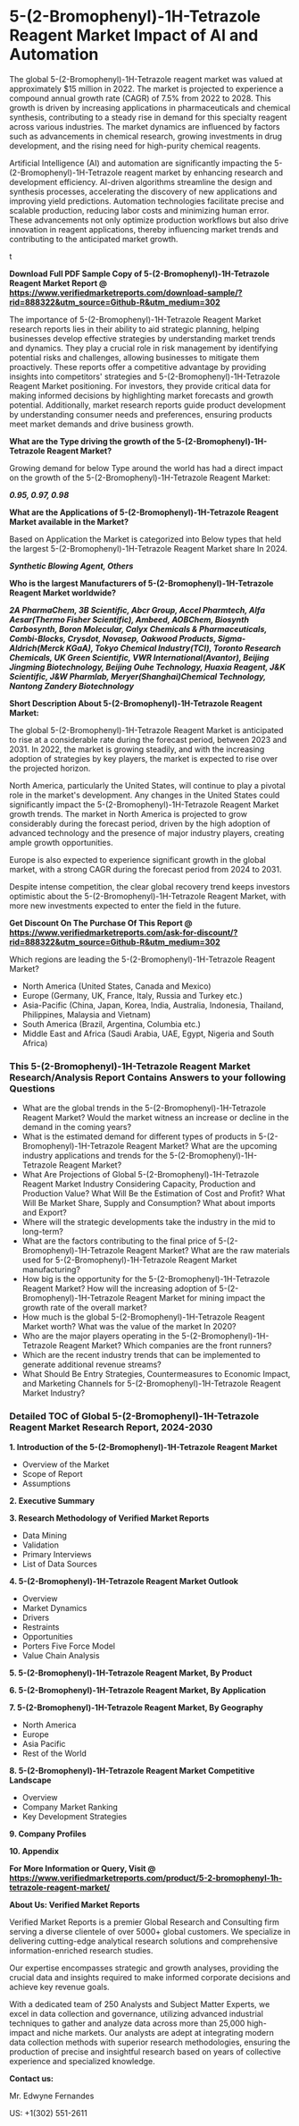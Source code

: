 <meta name="title" content="Global 5-(2-Bromophenyl)-1H-Tetrazole Reagent Market Impact of AI and Automation"><meta name="description" content="The global 5-(2-Bromophenyl)-1H-Tetrazole reagent market was valued at approximately $15 million in 2022. The market is projected to experience a compound annual growt"><meta name="title" content="5-(2-Bromophenyl)-1H-Tetrazole Reagent Market Size, Share, Scope, Trends, Growth, Opportunities, Analysis, Forecast"><h1>5-(2-Bromophenyl)-1H-Tetrazole Reagent Market Impact of AI and Automation</h1><p>The global 5-(2-Bromophenyl)-1H-Tetrazole reagent market was valued at approximately $15 million in 2022. The market is projected to experience a compound annual growth rate (CAGR) of 7.5% from 2022 to 2028. This growth is driven by increasing applications in pharmaceuticals and chemical synthesis, contributing to a steady rise in demand for this specialty reagent across various industries. The market dynamics are influenced by factors such as advancements in chemical research, growing investments in drug development, and the rising need for high-purity chemical reagents.</p><p>Artificial Intelligence (AI) and automation are significantly impacting the 5-(2-Bromophenyl)-1H-Tetrazole reagent market by enhancing research and development efficiency. AI-driven algorithms streamline the design and synthesis processes, accelerating the discovery of new applications and improving yield predictions. Automation technologies facilitate precise and scalable production, reducing labor costs and minimizing human error. These advancements not only optimize production workflows but also drive innovation in reagent applications, thereby influencing market trends and contributing to the anticipated market growth.</p>t</p><p id="" class=""><strong>Download Full PDF Sample Copy of 5-(2-Bromophenyl)-1H-Tetrazole Reagent Market Report @ <a href="https://www.verifiedmarketreports.com/download-sample/?rid=888322&utm_source=Github-R&utm_medium=302" target="_blank">https://www.verifiedmarketreports.com/download-sample/?rid=888322&utm_source=Github-R&utm_medium=302</a></strong></p><p>The importance of&nbsp;5-(2-Bromophenyl)-1H-Tetrazole Reagent Market research reports lies in their ability to aid strategic planning, helping businesses develop effective strategies by understanding market trends and dynamics. They play a crucial role in risk management by identifying potential risks and challenges, allowing businesses to mitigate them proactively. These reports offer a competitive advantage by providing insights into competitors' strategies and 5-(2-Bromophenyl)-1H-Tetrazole Reagent Market positioning. For investors, they provide critical data for making informed decisions by highlighting market forecasts and growth potential. Additionally, market research reports guide product development by understanding consumer needs and preferences, ensuring products meet market demands and drive business growth.</p><p><strong>What are the&nbsp;Type driving the growth of the 5-(2-Bromophenyl)-1H-Tetrazole Reagent Market?</strong></p><p id="" class="">Growing demand for below Type around the world has had a direct impact on the growth of the 5-(2-Bromophenyl)-1H-Tetrazole Reagent Market:</p><em><strong>0.95, 0.97, 0.98</strong></em></p><strong>What are the&nbsp;Applications&nbsp;of 5-(2-Bromophenyl)-1H-Tetrazole Reagent Market available in the Market?</strong></p><p id="" class="">Based on Application the Market is categorized into Below types that held the largest 5-(2-Bromophenyl)-1H-Tetrazole Reagent Market share In 2024.</p><em><strong>Synthetic Blowing Agent, Others</strong></em></p><strong>Who is the largest Manufacturers of 5-(2-Bromophenyl)-1H-Tetrazole Reagent Market worldwide?</strong></p><p><em><strong>2A PharmaChem, 3B Scientific, Abcr Group, Accel Pharmtech, Alfa Aesar(Thermo Fisher Scientific), Ambeed, AOBChem, Biosynth Carbosynth, Boron Molecular, Calyx Chemicals & Pharmaceuticals, Combi-Blocks, Crysdot, Novasep, Oakwood Products, Sigma-Aldrich(Merck KGaA), Tokyo Chemical Industry(TCI), Toronto Research Chemicals, UK Green Scientific, VWR International(Avantor), Beijing Jingming Biotechnology, Beijing Ouhe Technology, Huaxia Reagent, J&K Scientific, J&W Pharmlab, Meryer(Shanghai)Chemical Technology, Nantong Zandery Biotechnology</strong></em></p><p id="" class=""><strong>Short Description About 5-(2-Bromophenyl)-1H-Tetrazole Reagent Market:</strong></p><p>The global 5-(2-Bromophenyl)-1H-Tetrazole Reagent Market is anticipated to rise at a considerable rate during the forecast period, between 2023 and 2031. In 2022, the market is growing steadily, and with the increasing adoption of strategies by key players, the market is expected to rise over the projected horizon.</p><p>North America, particularly the United States, will continue to play a pivotal role in the market's development. Any changes in the United States could significantly impact the 5-(2-Bromophenyl)-1H-Tetrazole Reagent Market growth trends. The market in North America is projected to grow considerably during the forecast period, driven by the high adoption of advanced technology and the presence of major industry players, creating ample growth opportunities.</p><p>Europe is also expected to experience significant growth in the global market, with a strong CAGR during the forecast period from 2024 to 2031.</p><p>Despite intense competition, the clear global recovery trend keeps investors optimistic about the 5-(2-Bromophenyl)-1H-Tetrazole Reagent Market, with more new investments expected to enter the field in the future.</p><p id="" class=""><strong>Get Discount On The Purchase Of This Report @ <a href="https://www.verifiedmarketreports.com/ask-for-discount/?rid=888322&utm_source=Github-R&utm_medium=302" target="_blank">https://www.verifiedmarketreports.com/ask-for-discount/?rid=888322&utm_source=Github-R&utm_medium=302</a></strong></p>Which regions are leading the 5-(2-Bromophenyl)-1H-Tetrazole Reagent Market?</p><ul><li>North America (United States, Canada and Mexico)</li><li>Europe (Germany, UK, France, Italy, Russia and Turkey etc.)</li><li>Asia-Pacific (China, Japan, Korea, India, Australia, Indonesia, Thailand, Philippines, Malaysia and Vietnam)</li><li>South America (Brazil, Argentina, Columbia etc.)</li><li>Middle East and Africa (Saudi Arabia, UAE, Egypt, Nigeria and South Africa)</li></ul><h3 id="" class="">This 5-(2-Bromophenyl)-1H-Tetrazole Reagent Market Research/Analysis Report Contains Answers to your following Questions</h3><ul><li>What are the global trends in the 5-(2-Bromophenyl)-1H-Tetrazole Reagent Market? Would the market witness an increase or decline in the demand in the coming years?</li><li>What is the estimated demand for different types of products in 5-(2-Bromophenyl)-1H-Tetrazole Reagent Market? What are the upcoming industry applications and trends for the 5-(2-Bromophenyl)-1H-Tetrazole Reagent Market?</li><li>What Are Projections of Global 5-(2-Bromophenyl)-1H-Tetrazole Reagent Market Industry Considering Capacity, Production and Production Value? What Will Be the Estimation of Cost and Profit? What Will Be Market Share, Supply and Consumption? What about imports and Export?</li><li>Where will the strategic developments take the industry in the mid to long-term?</li><li>What are the factors contributing to the final price of 5-(2-Bromophenyl)-1H-Tetrazole Reagent Market? What are the raw materials used for 5-(2-Bromophenyl)-1H-Tetrazole Reagent Market manufacturing?</li><li>How big is the opportunity for the 5-(2-Bromophenyl)-1H-Tetrazole Reagent Market? How will the increasing adoption of 5-(2-Bromophenyl)-1H-Tetrazole Reagent Market for mining impact the growth rate of the overall market?</li><li>How much is the global 5-(2-Bromophenyl)-1H-Tetrazole Reagent Market worth? What was the value of the market In 2020?</li><li>Who are the major players operating in the 5-(2-Bromophenyl)-1H-Tetrazole Reagent Market? Which companies are the front runners?</li><li>Which are the recent industry trends that can be implemented to generate additional revenue streams?</li><li>What Should Be Entry Strategies, Countermeasures to Economic Impact, and Marketing Channels for 5-(2-Bromophenyl)-1H-Tetrazole Reagent Market Industry?</li></ul><h3 id="" class="">Detailed TOC of Global 5-(2-Bromophenyl)-1H-Tetrazole Reagent Market Research Report, 2024-2030</h3><p id="" class=""><strong>1. Introduction of the 5-(2-Bromophenyl)-1H-Tetrazole Reagent Market</strong></p><ul><li>Overview of the Market</li><li>Scope of Report</li><li>Assumptions</li></ul><p id="" class=""><strong>2. Executive Summary</strong></p><p id="" class=""><strong>3. Research Methodology of Verified Market Reports</strong></p><ul><li>Data Mining</li><li>Validation</li><li>Primary Interviews</li><li>List of Data Sources</li></ul><p id="" class=""><strong>4. 5-(2-Bromophenyl)-1H-Tetrazole Reagent Market Outlook</strong></p><ul><li>Overview</li><li>Market Dynamics</li><li>Drivers</li><li>Restraints</li><li>Opportunities</li><li>Porters Five Force Model</li><li>Value Chain Analysis</li></ul><p id="" class=""><strong>5. 5-(2-Bromophenyl)-1H-Tetrazole Reagent Market, By Product</strong></p><p id="" class=""><strong>6. 5-(2-Bromophenyl)-1H-Tetrazole Reagent Market, By Application</strong></p><p id="" class=""><strong>7. 5-(2-Bromophenyl)-1H-Tetrazole Reagent Market, By Geography</strong></p><ul><li>North America</li><li>Europe</li><li>Asia Pacific</li><li>Rest of the World</li></ul><p id="" class=""><strong>8. 5-(2-Bromophenyl)-1H-Tetrazole Reagent Market Competitive Landscape</strong></p><ul><li>Overview</li><li>Company Market Ranking</li><li>Key Development Strategies</li></ul><p id="" class=""><strong>9. Company Profiles</strong></p><p id="" class=""><strong>10. Appendix</strong></p><p id="" class=""><strong>For More Information or Query, Visit @ <a href="https://www.verifiedmarketreports.com/product/5-2-bromophenyl-1h-tetrazole-reagent-market/" target="_blank">https://www.verifiedmarketreports.com/product/5-2-bromophenyl-1h-tetrazole-reagent-market/</a></strong></p><p id="" class=""><strong>About Us: Verified Market Reports</strong></p><p id="" class="">Verified Market Reports is a premier Global Research and Consulting firm serving a diverse clientele of over 5000+ global customers. We specialize in delivering cutting-edge analytical research solutions and comprehensive information-enriched research studies.</p><p id="" class="">Our expertise encompasses strategic and growth analyses, providing the crucial data and insights required to make informed corporate decisions and achieve key revenue goals.</p><p id="" class="">With a dedicated team of 250 Analysts and Subject Matter Experts, we excel in data collection and governance, utilizing advanced industrial techniques to gather and analyze data across more than 25,000 high-impact and niche markets. Our analysts are adept at integrating modern data collection methods with superior research methodologies, ensuring the production of precise and insightful research based on years of collective experience and specialized knowledge.</p><p id="" class=""><strong>Contact us:</strong></p><p id="" class="">Mr. Edwyne Fernandes</p><p id="" class="">US: +1(302) 551-2611</p>